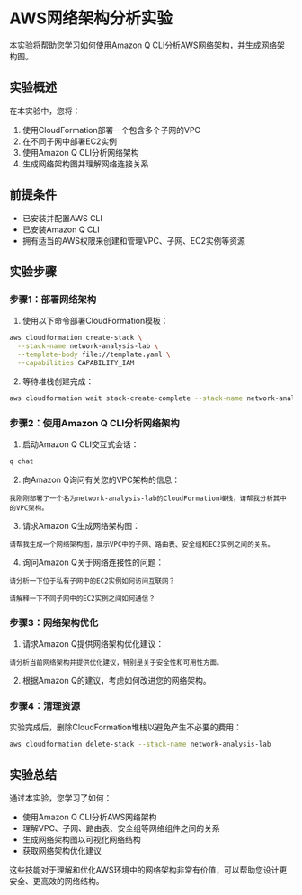 # AWS网络架构分析实验

本实验将帮助您学习如何使用Amazon Q CLI分析AWS网络架构，并生成网络架构图。

## 实验概述

在本实验中，您将：
1. 使用CloudFormation部署一个包含多个子网的VPC
2. 在不同子网中部署EC2实例
3. 使用Amazon Q CLI分析网络架构
4. 生成网络架构图并理解网络连接关系

## 前提条件

- 已安装并配置AWS CLI
- 已安装Amazon Q CLI
- 拥有适当的AWS权限来创建和管理VPC、子网、EC2实例等资源

## 实验步骤

### 步骤1：部署网络架构

1. 使用以下命令部署CloudFormation模板：

```bash
aws cloudformation create-stack \
  --stack-name network-analysis-lab \
  --template-body file://template.yaml \
  --capabilities CAPABILITY_IAM
```

2. 等待堆栈创建完成：

```bash
aws cloudformation wait stack-create-complete --stack-name network-analysis-lab
```

### 步骤2：使用Amazon Q CLI分析网络架构

1. 启动Amazon Q CLI交互式会话：

```bash
q chat
```

2. 向Amazon Q询问有关您的VPC架构的信息：

```
我刚刚部署了一个名为network-analysis-lab的CloudFormation堆栈，请帮我分析其中的VPC架构。
```

3. 请求Amazon Q生成网络架构图：

```
请帮我生成一个网络架构图，展示VPC中的子网、路由表、安全组和EC2实例之间的关系。
```

4. 询问Amazon Q关于网络连接性的问题：

```
请分析一下位于私有子网中的EC2实例如何访问互联网？
```

```
请解释一下不同子网中的EC2实例之间如何通信？
```

### 步骤3：网络架构优化

1. 请求Amazon Q提供网络架构优化建议：

```
请分析当前网络架构并提供优化建议，特别是关于安全性和可用性方面。
```

2. 根据Amazon Q的建议，考虑如何改进您的网络架构。

### 步骤4：清理资源

实验完成后，删除CloudFormation堆栈以避免产生不必要的费用：

```bash
aws cloudformation delete-stack --stack-name network-analysis-lab
```

## 实验总结

通过本实验，您学习了如何：
- 使用Amazon Q CLI分析AWS网络架构
- 理解VPC、子网、路由表、安全组等网络组件之间的关系
- 生成网络架构图以可视化网络结构
- 获取网络架构优化建议

这些技能对于理解和优化AWS环境中的网络架构非常有价值，可以帮助您设计更安全、更高效的网络结构。
